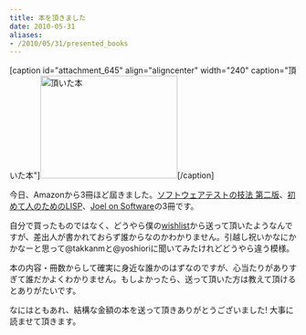 ```yaml
---
title: 本を頂きました
date: 2010-05-31
aliases:
- /2010/05/31/presented_books
---
```

[caption id="attachment_645" align="aligncenter" width="240" caption="頂いた本"]<img src="http://173.230.148.68/wp-content/uploads/2010/05/2010-05-31-01.23.jpeg" alt="頂いた本" title="頂いた本" width="240" height="180" class="size-full wp-image-645" />[/caption]

今日、Amazonから3冊ほど屆きました。<a href="http://amzn.to/bKguL8">ソフトウェアテストの技法 第二版</a>、<a href="http://amzn.to/bWzGWL">初めて人のためのLISP</a>、<a href="http://amzn.to/b3zv8w">Joel on Software</a>の3冊です。

自分で買ったものではなく、どうやら僕の<a href="http://www.amazon.co.jp/gp/registry/wishlist/275HV3Y5DV8OY?ie=UTF8&filter=all&x=13&sort=priority&layout=standard&y=12&reveal=unpurchased&linkCode=shr&camp=1207&creative=8415&tag=ukstudio0c-22">wishlist</a>から送って頂いたようなんですが、差出人が書かれておらず誰からなのかわかりません。引越し祝いかなにかかなーと思って@takkanmと@yoshioriに聞いてみたけれどどうやら違う模様。

本の内容・冊数からして確実に身近な誰かのはずなのですが、心当たりがありすぎて誰だかよくわかりません。もしよかったら、送って頂いた方は教えて頂けるとありがたいです。

なにはともあれ、結構な金額の本を送って頂きありがとうございました! 大事に読ませて頂きます。